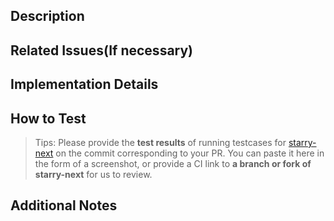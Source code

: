 ## Description  
<!-- Provide a brief summary of the changes you made and why they are necessary. -->

## Related Issues(If necessary)  
<!-- Link related issues using `Fixes #issue_number` or `Closes #issue_number` syntax. -->  

## Implementation Details  
<!-- Describe key technical details or approaches used in this PR. If applicable, include relevant screenshots or logs. -->

## How to Test  
<!-- Provide step-by-step instructions on how to test your changes. Mention any dependencies, test cases, or commands that should be run. -->

> Tips: Please provide the **test results** of running testcases for [starry-next](https://github.com/oscomp/starry-next) on the commit corresponding to your PR. You can paste it here in the form of a screenshot, or provide a CI link to **a branch or fork of starry-next** for us to review.

## Additional Notes  
<!-- Add any extra information or context that reviewers should be aware of. -->
